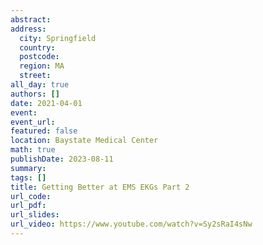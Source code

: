 ```yaml
---
abstract: 
address:
  city: Springfield
  country:
  postcode: 
  region: MA
  street: 
all_day: true
authors: []
date: 2021-04-01
event: 
event_url: 
featured: false
location: Baystate Medical Center
math: true
publishDate: 2023-08-11
summary: 
tags: []
title: Getting Better at EMS EKGs Part 2
url_code: 
url_pdf: 
url_slides: 
url_video: https://www.youtube.com/watch?v=Sy2sRaI4sNw
---
```

